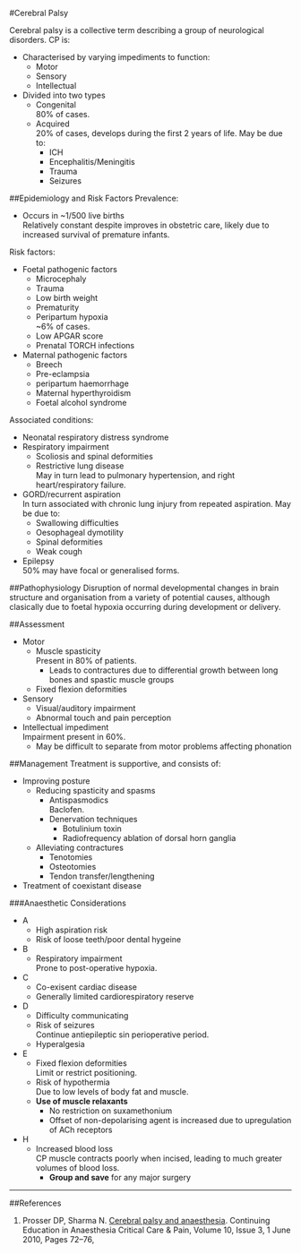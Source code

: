 #Cerebral Palsy

Cerebral palsy is a collective term describing a group of neurological disorders. CP is:
* Characterised by varying impediments to function:
	* Motor
	* Sensory
	* Intellectual
* Divided into two types
	* Congenital  
	80% of cases.
	* Acquired  
	20% of cases, develops during the first 2 years of life. May be due to:
		* ICH
		* Encephalitis/Meningitis
		* Trauma
		* Seizures

##Epidemiology and Risk Factors
Prevalence:
* Occurs in ~1/500 live births  
Relatively constant despite improves in obstetric care, likely due to increased survival of premature  infants.


Risk factors:
* Foetal pathogenic factors
	* Microcephaly
	* Trauma
	* Low birth weight
	* Prematurity
	* Peripartum hypoxia  
	~6% of cases.
	* Low APGAR score
	* Prenatal TORCH infections
* Maternal pathogenic factors
	* Breech
	* Pre-eclampsia
	* peripartum haemorrhage
	* Maternal hyperthyroidism
	* Foetal alcohol syndrome


Associated conditions:
* Neonatal respiratory distress syndrome
* Respiratory impairment
	* Scoliosis and spinal deformities
	* Restrictive lung disease  
	May in turn lead to pulmonary hypertension, and right heart/respiratory failure.
* GORD/recurrent aspiration  
In turn associated with chronic lung injury from repeated aspiration. May be due to:
	* Swallowing difficulties
	* Oesophageal dymotility
	* Spinal deformities
	* Weak cough
* Epilepsy  
50% may have focal or generalised forms.


##Pathophysiology
Disruption of normal developmental changes in brain structure and organisation from a variety of potential causes, although clasically due to foetal hypoxia occurring during development or delivery.

##Assessment
* Motor
	* Muscle spasticity  
	Present in 80% of patients.
		* Leads to contractures due to differential growth between long bones and spastic muscle groups
	* Fixed flexion deformities
* Sensory
	* Visual/auditory impairment
	* Abnormal touch and pain perception
* Intellectual impediment  
Impairment present in 60%.
	* May be difficult to separate from motor problems affecting phonation

##Management
Treatment is supportive, and consists of:
* Improving posture
	* Reducing spasticity and spasms
		* Antispasmodics  
		Baclofen.
		* Denervation techniques
			* Botulinium toxin
			* Radiofrequency ablation of dorsal horn ganglia
	* Alleviating contractures
		* Tenotomies
		* Osteotomies
		* Tendon transfer/lengthening
* Treatment of coexistant disease

###Anaesthetic Considerations
* A
	* High aspiration risk  
	* Risk of loose teeth/poor dental hygeine
* B
	* Respiratory impairment  
	Prone to post-operative hypoxia.
* C
	* Co-exisent cardiac disease
	* Generally limited cardiorespiratory reserve
* D
	* Difficulty communicating
	* Risk of seizures  
	Continue antiepileptic sin perioperative period.
	* Hyperalgesia
* E
	* Fixed flexion deformities  
	Limit or restrict positioning.
	* Risk of hypothermia  
	Due to low levels of body fat and muscle.
	* **Use of muscle relaxants**
		* No restriction on suxamethonium
		* Offset of non-depolarising agent is increased due to upregulation of ACh receptors
* H
	* Increased blood loss  
	CP muscle contracts poorly when incised, leading to much greater volumes of blood loss.
		* **Group and save** for any major surgery

---
##References
1. Prosser DP, Sharma N. [Cerebral palsy and anaesthesia](https://academic.oup.com/bjaed/article/10/3/72/478687). Continuing Education in Anaesthesia Critical Care & Pain, Volume 10, Issue 3, 1 June 2010, Pages 72–76, 